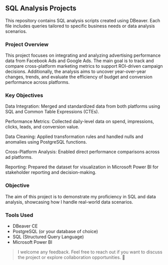 ## SQL Analysis Projects 

This repository contains SQL analysis scripts created using DBeaver. Each file includes queries tailored to specific business needs or data analysis scenarios.

### Project Overview
This project focuses on integrating and analyzing advertising performance data from Facebook Ads and Google Ads. The main goal is to track and compare cross-platform marketing metrics to support ROI-driven campaign decisions. Additionally, the analysis aims to uncover year-over-year changes, trends, and evaluate the efficiency of budget and conversion performance across platforms.

### Key Objectives
Data Integration: Merged and standardized data from both platforms using SQL and Common Table Expressions (CTEs).

Performance Metrics: Collected daily-level data on spend, impressions, clicks, leads, and conversion value.

Data Cleaning: Applied transformation rules and handled nulls and anomalies using PostgreSQL functions.

Cross-Platform Analysis: Enabled direct performance comparisons across ad platforms.

Reporting: Prepared the dataset for visualization in Microsoft Power BI for stakeholder reporting and decision-making.

###  Objective
The aim of this project is to demonstrate my proficiency in SQL and data analysis, showcasing how I handle real-world data scenarios.

###  Tools Used
- DBeaver CE  
- PostgreSQL (or your database of choice)  
- SQL (Structured Query Language)
- Microsoft Power BI

> I welcome any feedback. Feel free to reach out if you want to discuss the project or explore collaboration opportunities. 🌱  









